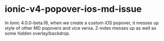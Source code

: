 # ionic-v4-popover-ios-md-issue
In Ionic 4.0.0-beta.16, when we create a custom iOS popover, it messes up style of other MD popovers and vice versa.
Z-index messes up as well as some hidden overlay/backdrop.
